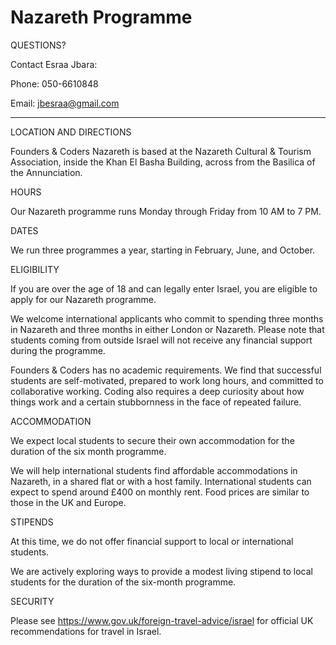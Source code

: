 # Nazareth Programme

QUESTIONS? 

Contact Esraa Jbara:

Phone: 050-6610848

Email: jbesraa@gmail.com

---

LOCATION AND DIRECTIONS

Founders & Coders Nazareth is based at the Nazareth Cultural & Tourism Association, inside the Khan El Basha Building, across from the Basilica of the Annunciation.

HOURS

Our Nazareth programme runs Monday through Friday from 10 AM to 7 PM.

DATES

We run three programmes a year, starting in February, June, and October.

ELIGIBILITY

If you are over the age of 18 and can legally enter Israel, you are eligible to apply for our Nazareth programme. 

We welcome international applicants who commit to spending three months in Nazareth and three months in either London or Nazareth. Please note that students coming from outside Israel will not receive any financial support during the programme.

Founders & Coders has no academic requirements. We find that successful students are self-motivated, prepared to work long hours, and committed to collaborative working. Coding also requires a deep curiosity about how things work and a certain stubbornness in the face of repeated failure.

ACCOMMODATION

We expect local students to secure their own accommodation for the duration of the six month programme.

We will help international students find affordable accommodations in Nazareth, in a shared flat or with a host family. International students can expect to spend around £400 on monthly rent. Food prices are similar to those in the UK and Europe.

STIPENDS

At this time, we do not offer financial support to local or international students.

We are actively exploring ways to provide a modest living stipend to local students for the duration of the six-month programme. 

SECURITY

Please see https://www.gov.uk/foreign-travel-advice/israel for official UK recommendations for travel in Israel. 
